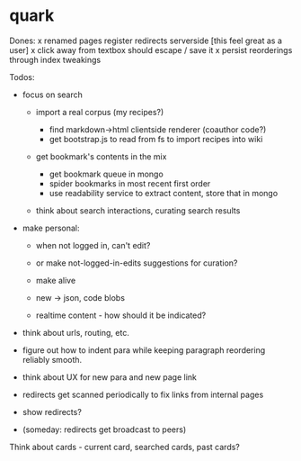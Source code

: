 quark
=====

Dones:
 x renamed pages register redirects serverside [this feel great as a user]
 x click away from textbox should escape / save it
 x persist reorderings through index tweakings

Todos:

 - focus on search
	 - import a real corpus (my recipes?)
	 	- find markdown->html clientside renderer (coauthor code?)
	 	- get bootstrap.js to read from fs to import recipes into wiki

	 - get bookmark's contents in the mix
	 	- get bookmark queue in mongo
	 	- spider bookmarks in most recent first order
	 	- use readability service to extract content, store that in mongo
	 - think about search interactions, curating search results

  - make personal:
	  - when not logged in, can't edit?
	  - or make not-logged-in-edits suggestions for curation?
	 	

	- make alive
	 - new -> json, code blobs
	 - realtime content - how should it be indicated?

 - think about urls, routing, etc.
 - figure out how to indent para while keeping paragraph reordering reliably smooth.
 - think about UX for new para and new page link
 - redirects get scanned periodically to fix links from internal pages
 - show redirects?
 - (someday: redirects get broadcast to peers)

Think about cards - current card, searched cards, past cards?
